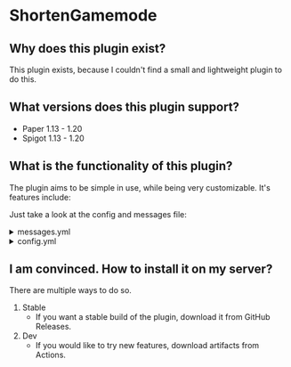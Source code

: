 # ShortenGamemode

## Why does this plugin exist?
This plugin exists, because I couldn't find a small and lightweight plugin to do this.

## What versions does this plugin support?
 - Paper 1.13 - 1.20
 - Spigot 1.13 - 1.20

## What is the functionality of this plugin?
The plugin aims to be simple in use, while being very customizable. It's features include:

Just take a look at the config and messages file:  
<details>
<summary>messages.yml</summary>

```yaml
prefix: "&3&l[SG] "
not-enough-args-or-too-many-console: "&cNot enough args or too many!\nUsage: /{0} <survival/creative/adventure/spectator/0/1/2/3> <player name>" # {0} being the command run. Can be skipped.
not-enough-args-or-too-many: "&cInvalid command!\nUsage: /{0} <survival/creative/adventure/spectator/0/1/2/3> [player name]" # {0} being the command run. Can be skipped
no-permission: "&cYou don't have the necessary permission node to execute this command!"
player-offline: "&cThis player is offline!"
no-gamemode-permission: "&cYou don't have the permission to change your gamemode to {0} mode!" # {0} is the gamemode. Can be skipped
change-notify: "&2Your gamemode has been changed to {0} by {1}" # {0} is the gamemode, {1} is the person who did it. Can be skipped
change-success: "&2You have changed {1}'s gamemode to {0} ." # {0} is the gamemode, {1} is the person you changed the gamemode. Can be skipped
your-change-success: "&2You have changed your gamemode to {0} mode." # {0} is the gamemode. Can be skipped
change-notify-console: "&2Your gamemode has been changed to {0} mode." # {0} is the gamemode. Can be skipped
survival: "survival"
creative: "creative"
adventure: "adventure"
spectator: "spectator"
```

</details>
<details>
<summary>config.yml</summary>

```yaml
enable-permissions: true # This is a boolean! Can be false or true
permission-node: pl.majlitech.admin.gamemode
enable-specific-gamemode-permissions: true # This is (also) a boolean! Can be false or true
permission-node-survival: pl.majlitech.admin.gamemode.survival
permission-node-creative: pl.majlitech.admin.gamemode.creative
permission-node-adventure: pl.majlitech.admin.gamemode.adventure
permission-node-spectator: pl.majlitech.admin.gamemode.spectator
```

</details>

## I am convinced. How to install it on my server?
There are multiple ways to do so.
1. Stable
    - If you want a stable build of the plugin, download it from GitHub Releases.
2. Dev
    - If you would like to try new features, download artifacts from Actions. 

